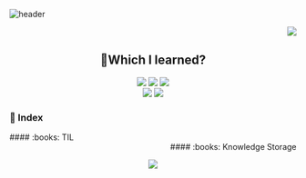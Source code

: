 ![header](https://capsule-render.vercel.app/api?type=slice&color=auto&height=200&section=header&text=🐣Novice%20Developer&fontSize=50)
<div align ="center">
  <img align="right" src="http://mazassumnida.wtf/api/v2/generate_badge?boj=dmdlzm123">
  </br>
  
  ## 🐣Which I learned?
<img src="https://img.shields.io/badge/PYTHON-0696D7?style=for-the-badge&logo=Python&logoColor=black"> <img src="https://img.shields.io/badge/Java-FF0000?style=for-the-badge&logo=Java&logoColor="> <img src="https://img.shields.io/badge/MYSQL-000000?style=for-the-badge&logo=mysql&logoColor=skyblue">
</br>
<img src="https://img.shields.io/badge/C++-E8E8E8?style=for-the-badge&logo=Cplusplus&logoColor=black"> <img src="https://img.shields.io/badge/SpringBoot-6DB33F?style=for-the-badge&logo=Springboot&logoColor=white">
</div>  

### :bookmark_tabs:  Index  

<div align = "left">
  #### :books: TIL  
  <a href="https://github.com/Jinseop-Sim/PNU-Algorithm-Study"></a>
  <a href="https://github.com/Jinseop-Sim/-2022-Winter-Spring-Boot"></a>
  <a href="https://github.com/Jinseop-Sim/PNU-Operating-System"></a>
  <a href="https://github.com/Jinseop-Sim/PNU-Kotlin-Android"></a>
  <a href="https://github.com/Jinseop-Sim/PNU-Computer-Structure"></a>
</div>
<div align = "right">
  #### :books: Knowledge Storage  
  <a href="https://github.com/Jinseop-Sim/PNU-Computer-Security"></a>
  <a href="https://github.com/Jinseop-Sim/PNU-Database"></a>
  <a href="https://github.com/Jinseop-Sim/HTML"></a>
  <a href="https://github.com/Jinseop-Sim/PNU-Java"></a>
  <a href="https://github.com/Jinseop-Sim/PNU-Network-Study"></a>
  <a href="https://github.com/Jinseop-Sim/Web-Hacking-Study"></a> 
  <a href="https://github.com/Jinseop-Sim/PNU-AI-Programming"></a>
</div>

<p align="center">
<img src="https://github-readme-stats.vercel.app/api?username=Jinseop-Sim&show_icons=true&theme=gruvbox&hide=["issues"]">
</p>
